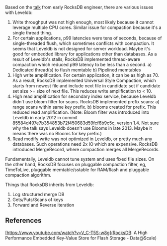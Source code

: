 Based on the [talk](https://www.youtube.com/watch?v=V_C-T5S-w8g) from early RocksDB engineer, there are various issues with Leveldb:

1. Write throughput was not high enough, most likely because it cannot leverage multiple CPU cores. Similar issue for compaction because it's a single thread thing.
2. For certain applications, p99 latencies were tens of seconds, because of single-threaded flush, which sometimes conflicts with compaction. It seems that Leveldb is not designed for server workload. Maybe it's good for embedded library for applications other than databases. As a result of Leveldb's stalls, RocksDB implemented thread-aware compaction which reduced p99 latency to be less than a second.
  a) Dedicated thread(s) to flush memtable
  b) Pipelined memtables
3. High write amplification. For certain application, it can be as high as 70. As a result, RocksDB implemented Universal Style Compaction, which starts from newest file and include next file in candidate set if candidate set size >= size of next file. This reduces write amplification to < 10.
4. High read amplification for secondary index service, because Leveldb didn't use bloom filter for scans. RocksDB implemented prefix scans: a) range scans within same key prefix. b) blooms created for prefix. This reduced read amplification. (Note: Bloom filter was introduced into Leveldb in early 2012 in commit 85584d497e7b354853b72f450683d59fcf6b9c5c, version 1.4. Not sure why the talk says Leveldb doesn't use Blooms in late 2013. Maybe it means there was no Blooms for key prefix.)
5. Read modify write was not optimized in Leveldb, or pretty much any databases. Such operations need 2x IO which are expensive. RocksDB introduced MergeRecord, where compaction merges all MergeRecords.

Fundamentally, Leveldb cannot tune system and uses fixed file sizes. On the other hand, RocksDB focuses on pluggable compaction filter, eg, TimeToLive, pluggable memtable/sstable for RAM/flash and pluggable compaction algorithm.

Things that RocksDB inherits from Leveldb:
1. Log structured merge DB
2. Gets/Puts/Scans of keys
3. Forward and Reverse iteration

## References

[https://www.youtube.com/watch?v=V_C-T5S-w8g](RocksDB: A High Performance Embedded Key-Value Store for Flash Storage - Data@Scale)
